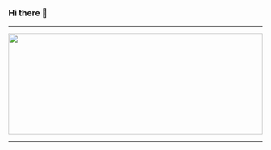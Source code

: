 ### Hi there 👋

<!--
**librahu/librahu** is a ✨ _special_ ✨ repository because its `README.md` (this file) appears on your GitHub profile.

Here are some ideas to get you started:

- 🔭 I’m currently working on ...
- 🌱 I’m currently learning ...
- 👯 I’m looking to collaborate on ...
- 🤔 I’m looking for help with ...
- 💬 Ask me about ...
- 📫 How to reach me: ...
- 😄 Pronouns: ...
- ⚡ Fun fact: ...
-->

<hr>

<a href="https://github.com/librahu/github-readme-stats" title="Go to Source"><img width="100%" height="200" src="https://github-readme-stats.vercel.app/api?username=librahu&show_icons=true&theme=gotham"></a>

<hr>
